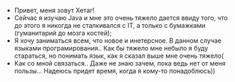 - Привет, меня зовут Хетаг!
- Сейчас я изучаю Java и мне это очень тяжело дается ввиду того, что до этого я никогда не сталкивался с IT, а только с бумажками (гуманитарий до мозга костей);
- Я хочу заниматься всем, что новое и инетерсное. В данном случае языками програмирования.. Как бы тяжело мне небыло я буду стараться, но понимать язык, 
как я сказал выше мне очень тяжело(
- Как со мной связаться.. Даже не знаю зачем, пока ведь нет от меня пользы... Надеюсь придет время, когда я кому-то понадоблюсь))

<!---
Orofer38/Orofer38 is a ✨ special ✨ repository because its `README.md` (this file) appears on your GitHub profile.
You can click the Preview link to take a look at your changes.
--->
